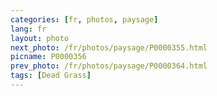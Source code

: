 ```yaml
---
categories: [fr, photos, paysage]
lang: fr
layout: photo
next_photo: /fr/photos/paysage/P0000355.html
picname: P0000356
prev_photo: /fr/photos/paysage/P0000364.html
tags: [Dead Grass]
---
```


